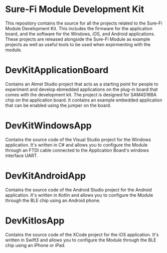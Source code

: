 # Sure-Fi Module Development Kit
This repository contains the source for all the projects related to the Sure-Fi Module Development Kit. This includes the firmware for the application board, and the software for the Windows, iOS, and Android applications. These projects are released alongside the Sure-Fi Module as example projects as well as useful tools to be used when expirmenting with the module.

# DevKitApplicationBoard
Contains an Atmel Studio project that acts as a starting point for people to experiment and develop ebmedded applications on the plug-in board that comes with the development kit. The project is designed for SAM4S16BA chip on the application board. It contains an example embedded application that can be enabled using the jumper on the board.

# DevKitWindowsApp
Contains the source code of the Visual Studio project for the Windows application. It's written in C# and allows you to configure the Module through an FTDI cable connected to the Application Board's windows interface UART.

# DevKitAndroidApp
Contains the source code of the Android Studio project for the Android application. It's written in Kotlin and allows you to configure the Module through the BLE chip using an Android phone.

# DevKitIosApp
Contains the source code of the XCode project for the iOS application. It's written in Swift3 and allows you to configure the Module through the BLE chip using an iPhone or iPad.
